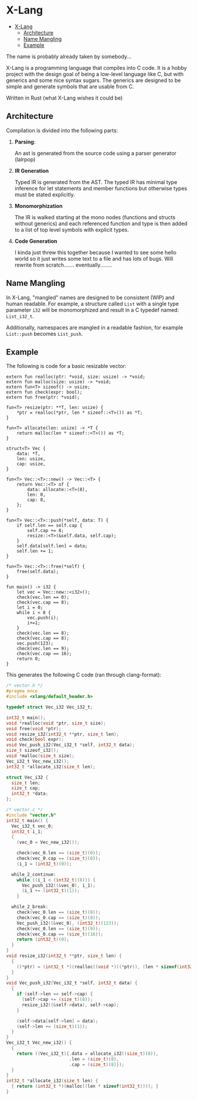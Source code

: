 # X-Lang

- [X-Lang](#x-lang)
  - [Architecture](#architecture)
  - [Name Mangling](#name-mangling)
  - [Example](#example)

The name is probably already taken by somebody...

X-Lang is a programming language that compiles into C code.  It is a hobby project
with the design goal of being a low-level language like C, but with generics and
some nice syntax sugars.  The generics are designed to be simple and generate
symbols that are usable from C.

Written in Rust (what X-Lang wishes it could be)

## Architecture

Compilation is divided into the following parts:

1. **Parsing**:

    An ast is generated from the source code using a parser generator (lalrpop)

1. **IR Generation**

    Typed IR is generated from the AST.  The typed IR has minimal type inference
    for let statements and member functions but otherwise types must be stated
    explicitly.

1. **Monomorphization**

    The IR is walked starting at the mono nodes (functions and structs without
    generics) and each referenced function and type is then added to a list
    of top level symbols with explicit types.

1. **Code Generation**

    I kinda just threw this together because I wanted to see some hello world
    so it just writes some text to a file and has lots of bugs.  Will rewrite
    from scratch....... eventually........

## Name Mangling

In X-Lang, "mangled" names are designed to be consistent (WIP) and human readable.
For example, a structure called `List` with a single type parameter `i32`
will be monomorphized and result in a C typedef named: `List_i32_t`.

Additionally, namespaces are mangled in a readable fashion, for example
`List::push` becomes `List_push`.

## Example

The following is code for a basic resizable vector:
```
extern fun realloc(ptr: *void, size: usize) -> *void;
extern fun malloc(size: usize) -> *void;
extern fun<T> sizeof() -> usize;
extern fun check(expr: bool);
extern fun free(ptr: *void);

fun<T> resize(ptr: **T, len: usize) {
    *ptr = realloc(*ptr, len * sizeof::<T>()) as *T;
}

fun<T> allocate(len: usize) -> *T {
    return malloc(len * sizeof::<T>()) as *T;
}

struct<T> Vec {
    data: *T,
    len: usize,
    cap: usize,
}

fun<T> Vec::<T>::new() -> Vec::<T> {
    return Vec::<T> of {
        data: allocate::<T>(8),
        len: 0,
        cap: 8,
    };
}

fun<T> Vec::<T>::push(*self, data: T) {
    if self.len == self.cap {
        self.cap += 8;
        resize::<T>(&self.data, self.cap);
    }
    self.data[self.len] = data;
    self.len += 1;
}

fun<T> Vec::<T>::free(*self) {
    free(self.data);
}

fun main() -> i32 {
    let vec = Vec::new::<i32>();
    check(vec.len == 0);
    check(vec.cap == 8);
    let i = 0;
    while i < 8 {
        vec.push(i);
        i+=1;
    }
    check(vec.len == 8);
    check(vec.cap == 8);
    vec.push(123);
    check(vec.len == 9);
    check(vec.cap == 16);
    return 0;
}

```

This generates the following C code (ran through clang-format):

```c
/* vector.h */
#pragma once
#include <xlang/default_header.h>

typedef struct Vec_i32 Vec_i32_t;

int32_t main();
void *realloc(void *ptr, size_t size);
void free(void *ptr);
void resize_i32(int32_t **ptr, size_t len);
void check(bool expr);
void Vec_push_i32(Vec_i32_t *self, int32_t data);
size_t sizeof_i32();
void *malloc(size_t size);
Vec_i32_t Vec_new_i32();
int32_t *allocate_i32(size_t len);

struct Vec_i32 {
  size_t len;
  size_t cap;
  int32_t *data;
};
```

```c
/* vector.c */
#include "vector.h"
int32_t main() {
  Vec_i32_t vec_0;
  int32_t i_1;
  {
    (vec_0 = Vec_new_i32());

    check(vec_0.len == (size_t)(0));
    check(vec_0.cap == (size_t)(8));
    (i_1 = (int32_t)(0));

  while_2_continue:
    while ((i_1 < (int32_t)(8))) {
      Vec_push_i32((&vec_0), i_1);
      (i_1 += (int32_t)(1));
    }

  while_2_break:
    check(vec_0.len == (size_t)(8));
    check(vec_0.cap == (size_t)(8));
    Vec_push_i32((&vec_0), (int32_t)(123));
    check(vec_0.len == (size_t)(9));
    check(vec_0.cap == (size_t)(16));
    return (int32_t)(0);
  }
}
void resize_i32(int32_t **ptr, size_t len) {
  {
    ((*ptr) = (int32_t *)(realloc((void *)((*ptr)), (len * sizeof(int32_t)))));
  }
}
void Vec_push_i32(Vec_i32_t *self, int32_t data) {
  {
    if (self->len == self->cap) {
      (self->cap += (size_t)(8));
      resize_i32((&self->data), self->cap);
    }

    (self->data[self->len] = data);
    (self->len += (size_t)(1));
  }
}
Vec_i32_t Vec_new_i32() {
  {
    return ((Vec_i32_t){.data = allocate_i32((size_t)(8)),
                        .len = (size_t)(0),
                        .cap = (size_t)(8)});
  }
}
int32_t *allocate_i32(size_t len) {
  { return (int32_t *)(malloc((len * sizeof(int32_t)))); }
}
```
